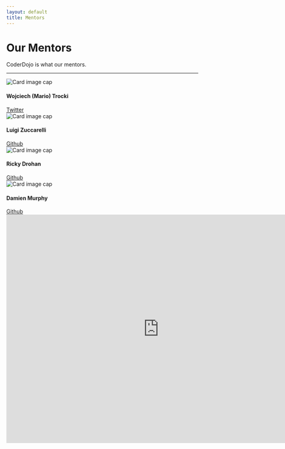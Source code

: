 ```yaml
---
layout: default
title: Mentors
---
```


<div class="jumbotron">
  <h1 class="display-3">Our Mentors</h1>
  <p class="lead">
    CoderDojo is what our mentors.
  </p>
  <hr class="my-4">
  <div class="row">
    <div class="col-xs-6 col-sm-3">
      <div class="card">
        <img class="card-img-top" src="https://avatars3.githubusercontent.com/u/981838?v=3&s=160" alt="Card image cap">
        <div class="card-block">
          <h4 class="card-title">Wojciech (Mario) Trocki</h4>
          <a href="https://twitter.com/pantroken" class="btn btn-primary">Twitter</a>
        </div>
      </div>
    </div>
    <div class="col-xs-6 col-sm-3">
      <div class="card">
        <img class="card-img-top" src="https://avatars0.githubusercontent.com/u/12412882?v=3&s=160" alt="Card image cap">
        <div class="card-block">
          <h4 class="card-title">Luigi Zuccarelli</h4>
          <a href="https://github.com/luigizuccarelli" class="btn btn-primary">Github</a>
        </div>
      </div>
    </div>
    <div class="col-xs-6 col-sm-3">
      <div class="card">
        <img class="card-img-top" src="https://avatars0.githubusercontent.com/u/5845190?v=3&s=160" alt="Card image cap">
        <div class="card-block">
          <h4 class="card-title">Ricky Drohan</h4>
          <a href="https://github.com/RDrohan" class="btn btn-primary">Github</a>
        </div>
      </div>
    </div>
    <div class="col-xs-6 col-sm-3">
      <div class="card">
        <img class="card-img-top" src="https://avatars0.githubusercontent.com/u/12085451?v=3&s=160" alt="Card image cap">
        <div class="card-block">
          <h4 class="card-title">Damien Murphy</h4>
          <a href="https://github.com/damienomurchu" class="btn btn-primary">Github</a>
        </div>
      </div>
    </div>
  </div>
  <iframe src="https://calendar.google.com/calendar/embed?src=4f5b9547sbhql99ret8skaio70%40group.calendar.google.com&ctz=Europe/Dublin" style="border: 0" width="800" height="600" frameborder="0" scrolling="no"></iframe>
</div>